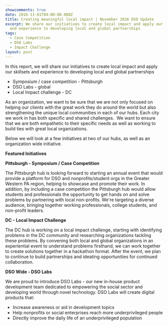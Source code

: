 ```yaml
---
showcomments: true
date: 2016-11-01T04:00:00.000Z
title: Creating meaningful local impact | November 2016 DSO Update
excerpt: We share our initiatives to create local impact and apply our skillsets
  and experience to developing local and global partnerships
tags:
  - Case Competition
  - DSO Labs
  - Impact Challenge
layout: post
---
```

In this report, we will share our initiatives to create local impact and apply our skillsets and experience to developing local and global partnerships

* Symposium / case competition - Pittsburgh
* DSO Labs - global
* Local Impact challenge - DC

As an organization, we want to be sure that we are not only focused on helping our clients with the great work they do around the world but also strengthening the unique local communities in each of our hubs. Each city we work in has both specific and shared challenges.  We want to ensure that we are both empathetic to their specific needs as well as working to build ties with great local organizations.

Below we will look at a few initiatives at two of our hubs, as well as an organization wide initiative.

**Featured Initiatives**

**Pittsburgh - Symposium / Case Competition**

The Pittsburgh hub is looking forward to starting an annual event that would provide a platform for DSO and nonprofits/student orgs in the Greater Western PA region, helping to showcase and promote their work. In addition, by including a case competition the Pittsburgh hub would allow students and professionals the opportunity to get hands on and solve problems by partnering with local non-profits. We're targeting a diverse audience, bringing together working professionals, college students, and non-profit leaders.

**DC - Local Impact Challenge**

The DC hub is working on a local impact challenge, starting with identifying problems in the DC community and researching organizations tackling these problems. By convening both local and global organizations in an experiential event to understand problems firsthand, we can work together to create solutions together in a hackathon format. After the event, we plan to continue to build partnerships and ideating opportunities for continued collaboration.

**DSO Wide - DSO Labs**

We are proud to introduce DSO Labs - our new in-house product development team dedicated to empowering the social sector and developing world through novel technology. DSO Labs will create digital products that:

* Increase awareness or aid in development topics
* Help nonprofits or social enterprises reach more underprivileged people
* Directly improve the daily life of an underprivileged population